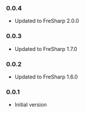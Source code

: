 ### 0.0.4
- Updated to FreSharp 2.0.0

### 0.0.3
- Updated to FreSharp 1.7.0

### 0.0.2
- Updated to FreSharp 1.6.0

### 0.0.1
- Initial version
